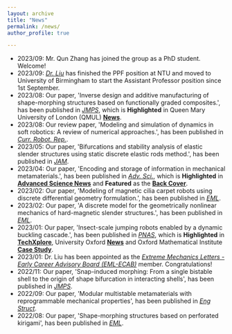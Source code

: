 ```yaml
---
layout: archive
title: "News"
permalink: /news/
author_profile: true

---
```

* 2023/09: Mr. Qun Zhang has joined the group as a PhD student. Welcome!
* 2023/09: [*Dr. Liu*](https://www.birmingham.ac.uk/schools/engineering/mechanical-engineering/people/profile.aspx?ReferenceId=205089&Name=dr-mingchao-liu) has finished the PPF position at NTU and moved to University of Birmingham to start the Assistant Professor position since 1st September.
* 2023/08: Our paper, 'Inverse design and additive manufacturing of shape-morphing structures based on functionally graded composites.', has been published in [*JMPS*](https://www.sciencedirect.com/science/article/pii/S0022509623001862), which is **Highlighted** in Queen Mary University of London (QMUL) [**News**](https://www.sems.qmul.ac.uk/news/6484/researchers-create-multifunctional-shape-morphing-composite-materials-inspired-by-kirigami).
* 2023/08: Our review paper, 'Modeling and simulation of dynamics in soft robotics: A review of numerical approaches.', has been published in [*Curr. Robot. Rep.*](https://doi.org/10.1007/s43154-023-00105-z).
* 2023/05: Our paper, 'Bifurcations and stability analysis of elastic slender structures using static discrete elastic rods method.', has been published in [*JAM*](https://doi.org/10.1115/1.4062533).
* 2023/04: Our paper, 'Encoding and storage of information in mechanical metamaterials.', has been published in [*Adv. Sci.*](https://doi.org/10.1002/advs.202301581), which is **Highlighted** in [**Advanced Science News**](https://www.advancedsciencenews.com/storing-unhackable-data-in-metamaterials/) and **Featured** as the [**Back Cover**](https://doi.org/10.1002/advs.202370133).
* 2023/02: Our paper, 'Modeling of magnetic cilia carpet robots using discrete differential geometry formulation.', has been published in [*EML*](https://doi.org/10.1016/j.eml.2023.101967).
* 2023/02: Our paper, 'A discrete model for the geometrically nonlinear mechanics of hard-magnetic slender structures.', has been published in [*EML*](https://doi.org/10.1016/j.eml.2023.101977).
* 2023/01: Our paper, 'Insect-scale jumping robots enabled by a dynamic buckling cascade.', has been published in [*PNAS*](https://doi.org/10.1073/pnas.2210651120), which is **Highlighted** in [**TechXplore**](https://techxplore.com/news/2023-01-click-beetle-inspired-robots-elastic-energy.html), University Oxford [**News**](https://www.ox.ac.uk/news/2023-01-24-leaping-beetles-inspire-new-miniature-jumping-robots-0) and Oxford Mathematical Institute [**Case Study**](https://www.maths.ox.ac.uk/node/62536).
* 2023/01: Dr. Liu has been appointed as the [*Extreme Mechanics Letters - Early Career Advisory Board (EML-ECAB)*](https://imechanica.org/node/26465) member. Congratulations!
* 2022/11: Our paper, 'Snap-induced morphing: From a single bistable shell to the origin of shape bifurcation in interacting shells', has been published in [*JMPS*](https://doi.org/10.1016/j.jmps.2022.105116).
* 2022/09: Our paper, 'Modular multistable metamaterials with reprogrammable mechanical properties', has been published in [*Eng Struct*](https://doi.org/10.1016/j.engstruct.2022.114976). 
* 2022/08: Our paper, 'Shape-morphing structures based on perforated kirigami', has been published in [*EML*](https://doi.org/10.1016/j.eml.2022.101857). 
